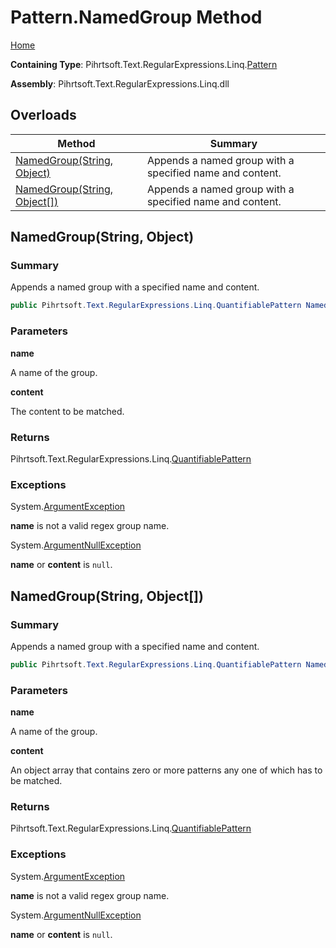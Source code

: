 # Pattern\.NamedGroup Method

[Home](../../../../../../README.md)

**Containing Type**: Pihrtsoft\.Text\.RegularExpressions\.Linq\.[Pattern](../README.md)

**Assembly**: Pihrtsoft\.Text\.RegularExpressions\.Linq\.dll

## Overloads

| Method | Summary |
| ------ | ------- |
| [NamedGroup(String, Object)](#Pihrtsoft_Text_RegularExpressions_Linq_Pattern_NamedGroup_System_String_System_Object_) | Appends a named group with a specified name and content\. |
| [NamedGroup(String, Object\[\])](#Pihrtsoft_Text_RegularExpressions_Linq_Pattern_NamedGroup_System_String_System_Object___) | Appends a named group with a specified name and content\. |

## NamedGroup\(String, Object\) <a name="Pihrtsoft_Text_RegularExpressions_Linq_Pattern_NamedGroup_System_String_System_Object_"></a>

### Summary

Appends a named group with a specified name and content\.

```csharp
public Pihrtsoft.Text.RegularExpressions.Linq.QuantifiablePattern NamedGroup(string name, object content)
```

### Parameters

**name**

A name of the group\.

**content**

The content to be matched\.

### Returns

Pihrtsoft\.Text\.RegularExpressions\.Linq\.[QuantifiablePattern](../../QuantifiablePattern/README.md)

### Exceptions

System\.[ArgumentException](https://docs.microsoft.com/en-us/dotnet/api/system.argumentexception)

**name** is not a valid regex group name\.

System\.[ArgumentNullException](https://docs.microsoft.com/en-us/dotnet/api/system.argumentnullexception)

**name** or **content** is `null`\.

## NamedGroup\(String, Object\[\]\) <a name="Pihrtsoft_Text_RegularExpressions_Linq_Pattern_NamedGroup_System_String_System_Object___"></a>

### Summary

Appends a named group with a specified name and content\.

```csharp
public Pihrtsoft.Text.RegularExpressions.Linq.QuantifiablePattern NamedGroup(string name, params object[] content)
```

### Parameters

**name**

A name of the group\.

**content**

An object array that contains zero or more patterns any one of which has to be matched\.

### Returns

Pihrtsoft\.Text\.RegularExpressions\.Linq\.[QuantifiablePattern](../../QuantifiablePattern/README.md)

### Exceptions

System\.[ArgumentException](https://docs.microsoft.com/en-us/dotnet/api/system.argumentexception)

**name** is not a valid regex group name\.

System\.[ArgumentNullException](https://docs.microsoft.com/en-us/dotnet/api/system.argumentnullexception)

**name** or **content** is `null`\.


